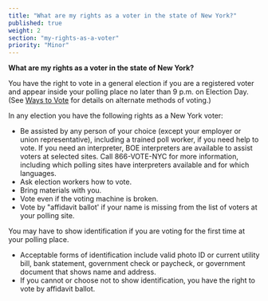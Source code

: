 ```yaml
---
title: "What are my rights as a voter in the state of New York?"
published: true
weight: 2
section: "my-rights-as-a-voter"
priority: "Minor"
---
```


**What are my rights as a voter in the state of New York?**  

You have the right to vote in a general election if you are a registered voter and appear inside your polling place no later than 9 p.m. on Election Day. (See [Ways to Vote](#section-ways-to-vote) for details on alternate methods of voting.)  

In any election you have the following rights as a New York voter:  
- Be assisted by any person of your choice (except your employer or union representative), including a trained poll worker, if you need help to vote. If you need an interpreter, BOE interpreters are available to assist voters at selected sites. Call 866-VOTE-NYC for more information, including which polling sites have interpreters available and for which languages.  
- Ask election workers how to vote.  
- Bring materials with you.  
- Vote even if the voting machine is broken.  
- Vote by "affidavit ballot' if your name is missing from the list of voters at your polling site.  

You may have to show identification if you are voting for the first time at your polling place.  
- Acceptable forms of identification include valid photo ID or current utility bill, bank statement, government check or paycheck, or government document that shows name and address.  
- If you cannot or choose not to show identification, you have the right to vote by affidavit ballot.  
